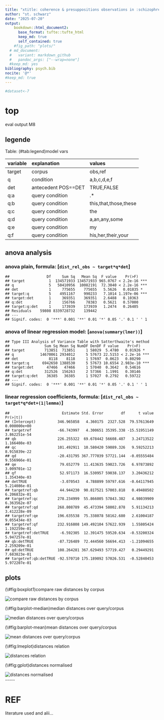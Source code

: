 ```yaml
---
title: "xtitle: coherence & presuppositions observations in :schizophrenia: threads"
author: "st. schwarz"
date: "2025-07-20"
output: 
    bookdown::html_document2:
      base_format: tufte::tufte_html
      keep_md: true
      self_contained: true
    #fig_path: "plots/"
  # md_document:
  #   variant: markdown_github
  #   pandoc_args: ["--wrap=none"]
  #keep_md: yes
bibliography: psych.bib
nocite: '@*'
#keep_md: true
---
```







```r
#dataset<-7
```



# top
eval output M8

## legende

Table: (\#tab:legend)model vars

|variable |explanation         |values                |
|:--------|:-------------------|:---------------------|
|target   |corpus              |obs,ref               |
|q        |condition           |a,b,c,d,e,f           |
|det      |antecedent POS==DET |TRUE,FALSE            |
|q:a      |query condition     |.*                    |
|q:b      |query condition     |this,that,those,these |
|q:c      |query condition     |the                   |
|q:d      |query condition     |a,an,any,some         |
|q:e      |query condition     |my                    |
|q:f      |query condition     |his,her,their,your    |

## anova analysis
### anova plain, formula: [``` dist_rel_obs ~ target*q*det ```]

```
##                 Df     Sum Sq   Mean Sq  F value    Pr(>F)    
## target           1  134571933 134571933 965.0767 < 2.2e-16 ***
## q                5   50410956  10082191  72.3040 < 2.2e-16 ***
## det              1     775655    775655   5.5626   0.01835 *  
## target:q         5    4951167    990233   7.1014 1.197e-06 ***
## target:det       1     369351    369351   2.6488   0.10363    
## q:det            2     156766     78383   0.5621   0.57000    
## target:q:det     1     173939    173939   1.2474   0.26405    
## Residuals    59808 8339728732    139442                       
## ---
## Signif. codes:  0 '***' 0.001 '**' 0.01 '*' 0.05 '.' 0.1 ' ' 1
```

### anova of linear regression model: [`anova(summary(lmer))`]


```
## Type III Analysis of Variance Table with Satterthwaite's method
##                Sum Sq Mean Sq NumDF DenDF F value    Pr(>F)    
## target         713851  713851     1 58029  5.4780   0.01926 *  
## q            14670061 2934012     5 57673 22.5153 < 2.2e-16 ***
## det              8118    8118     1 57697  0.0623   0.80290    
## target:q      6942650 1388530     5 57673 10.6554 2.983e-10 ***
## target:det      47466   47466     1 57040  0.3642   0.54616    
## q:det          312526  156263     2 57366  1.1991   0.30146    
## target:q:det    36385   36385     1 57027  0.2792   0.59722    
## ---
## Signif. codes:  0 '***' 0.001 '**' 0.01 '*' 0.05 '.' 0.1 ' ' 1
```

### linear regression coefficients, formula: [``` dist_rel_obs ~ target*q*det+(1|lemma) ```]

```
##                        Estimate Std. Error        df      t value     Pr(>|t|)
## (Intercept)          346.965858   4.360175  2327.528  79.57613649 0.000000e+00
## targetref            -66.743997   4.300651 35395.338 -15.51951149 3.862251e-54
## qb                   226.255322  69.678442 56608.487   3.24713522 1.166408e-03
## qc                   101.492911  10.580420 59089.326   9.59252213 8.915839e-22
## qd                   -20.431795 367.777039 57721.144  -0.05555484 9.556966e-01
## qe                    79.652779  11.413635 59023.726   6.97873892 3.009701e-12
## qf                    52.971173  16.530957 59038.137   3.20436212 1.354340e-03
## detTRUE               -3.070543   4.788899 59797.616  -0.64117945 5.214086e-01
## targetref:qb          44.944230  90.817521 57003.818   0.49488502 6.206832e-01
## targetref:qc         278.234999  55.866005 57843.382   4.98039909 6.363562e-07
## targetref:qd         268.808789  45.473394 58002.878   5.91134213 3.412228e-09
## targetref:qe         196.635538  75.338078 58162.680   2.61004187 9.055434e-03
## targetref:qf         232.916808 149.492104 57622.939   1.55805424 1.192259e-01
## targetref:detTRUE     -6.592305  12.391475 59520.634  -0.53200324 5.947257e-01
## qb:detTRUE           -87.726489  72.444560 56694.413  -1.21094655 2.259209e-01
## qd:detTRUE           108.264281 367.629493 57719.427   0.29449291 7.683823e-01
## targetref:qb:detTRUE -92.570710 175.189092 57026.531  -0.52840453 5.972207e-01
```
## plots
<div class="figure">
<p class="caption">(\#fig:boxplot1)compare raw distances by corpus</p><img src="poster-ext_files/figure-html/boxplot1-1.png" alt="compare raw distances by corpus"  /></div>

<div class="figure">
<p class="caption">(\#fig:barplot-median)median distances over query/corpus</p><img src="poster-ext_files/figure-html/barplot-median-1.png" alt="median distances over query/corpus"  /></div>

<div class="figure">
<p class="caption">(\#fig:barplot-mean)mean distances over query/corpus</p><img src="poster-ext_files/figure-html/barplot-mean-1.png" alt="mean distances over query/corpus"  /></div>

<div class="figure">
<p class="caption">(\#fig:lmeplot)distances relation</p><img src="poster-ext_files/figure-html/lmeplot-1.png" alt="distances relation"  /></div>

<div class="figure">
<p class="caption">(\#fig:gplot)distances normalised</p><img src="poster-ext_files/figure-html/gplot-1.png" alt="distances normalised"  /></div>
-----

# REF
literature used and alii...   


